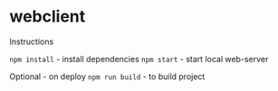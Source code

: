 # webclient

Instructions

`npm install` - install dependencies
`npm start` - start local web-server

Optional - on deploy
`npm run build` - to build project
